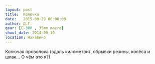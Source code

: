 ```yaml
---
layout: post
title:  Колючка
date:   2015-08-29 00:00:00
author: Д.Г.
gear: [E-300 , 35mm macro]
shoot_date: 2014-05-10
location: Нахабино
---
```


Колючая проволока (вдаль километрит, обрывки резины, колёса и шлак... О чём это я?)
